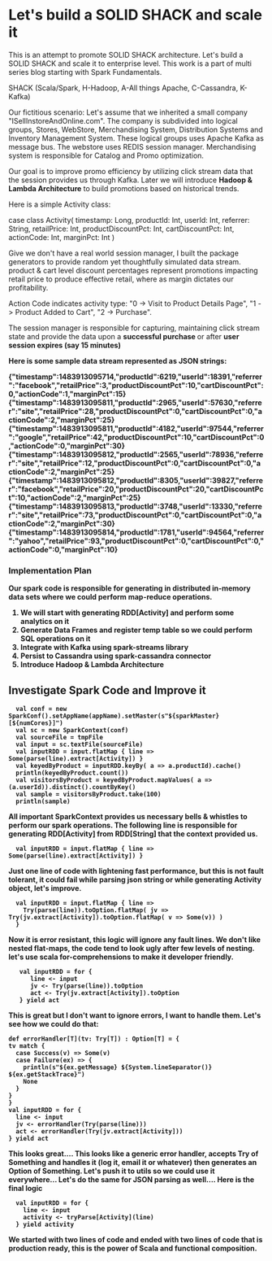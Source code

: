 <h1>Let's build a SOLID SHACK and scale it</h1>

This is an attempt to promote SOLID SHACK architecture. Let's build a SOLID SHACK and scale it to enterprise level.
This work is a part of multi series blog starting with Spark Fundamentals. 

SHACK (Scala/Spark, H-Hadoop, A-All things Apache, C-Cassandra, K-Kafka)

Our fictitious scenario: 
Let's assume that we inherited a small company "ISellInstoreAndOnline.com". The company is subdivided into logical groups, Stores, WebStore, Merchandising System, Distribution Systems and Inventory Management System.
These logical groups uses Apache Kafka as message bus. The webstore uses REDIS session manager. Merchandising system is responsible for Catalog and Promo optimization.

Our goal is to improve promo efficiency by utilizing click stream data that the session provides us through Kafka. 
Later we will introduce <b>Hadoop & Lambda Architecture</b> to build promotions based on historical trends.   

Here is a simple Activity class:

  case class Activity(
                     timestamp: Long,
                     productId: Int,
                     userId: Int,
                     referrer: String,
                     retailPrice: Int,
                     productDiscountPct: Int,
                     cartDiscountPct: Int,
                     actionCode: Int,
                     marginPct: Int
                     )

Give we don't have a real world session manager, I built the package generators to provide random yet thoughtfully simulated data stream. 
product & cart level discount percentages represent promotions impacting retail price to produce effective retail, where as margin dictates our profitability.

Action Code indicates activity type: "0 -> Visit to Product Details Page", "1 -> Product Added to Cart", "2 -> Purchase". 

The session manager is responsible for capturing, maintaining click stream state and provide the data upon a <b> successful purchase </b> or after <b>user session expires (say 15 minutes)

Here is some sample data stream represented as JSON strings:

{"timestamp":1483913095714,"productId":6219,"userId":18391,"referrer":"facebook","retailPrice":3,"productDiscountPct":10,"cartDiscountPct":0,"actionCode":1,"marginPct":15}
{"timestamp":1483913095811,"productId":2965,"userId":57630,"referrer":"site","retailPrice":28,"productDiscountPct":0,"cartDiscountPct":0,"actionCode":2,"marginPct":25}
{"timestamp":1483913095811,"productId":4182,"userId":97544,"referrer":"google","retailPrice":42,"productDiscountPct":10,"cartDiscountPct":0,"actionCode":0,"marginPct":30}
{"timestamp":1483913095812,"productId":2565,"userId":78936,"referrer":"site","retailPrice":12,"productDiscountPct":0,"cartDiscountPct":0,"actionCode":2,"marginPct":25}
{"timestamp":1483913095812,"productId":8305,"userId":39827,"referrer":"facebook","retailPrice":20,"productDiscountPct":20,"cartDiscountPct":10,"actionCode":2,"marginPct":25}
{"timestamp":1483913095813,"productId":3748,"userId":13330,"referrer":"site","retailPrice":73,"productDiscountPct":0,"cartDiscountPct":0,"actionCode":2,"marginPct":30}
{"timestamp":1483913095814,"productId":1781,"userId":94564,"referrer":"yahoo","retailPrice":93,"productDiscountPct":0,"cartDiscountPct":0,"actionCode":0,"marginPct":10}

<h3>Implementation Plan</h3>

Our spark code is responsible for generating in distributed in-memory data sets where we could perform map-reduce operations. 
1. We will start with generating RDD[Activity] and perform some analytics on it
2. Generate Data Frames and register temp table so we could perform SQL operations on it
3. Integrate with Kafka using spark-streams library
4. Persist to Cassandra using spark-cassandra connector
5. Introduce Hadoop & Lambda Architecture

<h2>Investigate Spark Code and Improve it </h2>

      val conf = new SparkConf().setAppName(appName).setMaster(s"${sparkMaster}[${numCores}]")
      val sc = new SparkContext(conf)
      val sourceFile = tmpFile
      val input = sc.textFile(sourceFile)
      val inputRDD = input.flatMap { line => Some(parse(line).extract[Activity]) }
      val keyedByProduct = inputRDD.keyBy( a => a.productId).cache()
      println(keyedByProduct.count())
      val visitorsByProduct = keyedByProduct.mapValues( a => (a.userId)).distinct().countByKey()
      val sample = visitorsByProduct.take(100)
      println(sample)

All important SparkContext provides us necessary bells & whistles to perform our spark operations.
The following line is responsible for generating RDD[Activity] from RDD[String] that the context provided us.

      val inputRDD = input.flatMap { line => Some(parse(line).extract[Activity]) }

Just one line of code with lightening fast performance, but this is not fault tolerant, it could fail while parsing json string or while generating Activity object, let's improve.

      val inputRDD = input.flatMap { line =>
        Try(parse(line)).toOption.flatMap( jv => Try(jv.extract[Activity]).toOption.flatMap( v => Some(v)) )
      }

Now it is error resistant, this logic will ignore any fault lines. 
We don't like nested flat-maps, the code tend to look ugly after few levels of nesting. let's use scala for-comprehensions to make it developer friendly.
   
       val inputRDD = for {
          line <- input
          jv <- Try(parse(line)).toOption
          act <- Try(jv.extract[Activity]).toOption
       } yield act
       
This is great but I don't want to ignore errors, I want to handle them. Let's see how we could do that:

    def errorHandler[T](tv: Try[T]) : Option[T] = {
    tv match {
      case Success(v) => Some(v)
      case Failure(ex) => {
        println(s"${ex.getMessage} ${System.lineSeparator()} ${ex.getStackTrace}")
        None
      }
    }
    }  
    val inputRDD = for {
      line <- input
      jv <- errorHandler(Try(parse(line)))
      act <- errorHandler(Try(jv.extract[Activity]))
    } yield act

  This looks great.... This looks like a generic error handler, accepts Try of Something and handles it (log it, email it or whatever) then generates an Option of Something.
  Let's push it to utils so we could use it everywhere... Let's do the same for JSON parsing as well.... Here is the final logic
     
     
      val inputRDD = for {
        line <- input
        activity <- tryParse[Activity](line)
      } yield activity

 
We started with two lines of code and ended with two lines of code that is production ready, this is the power of Scala and functional composition.


